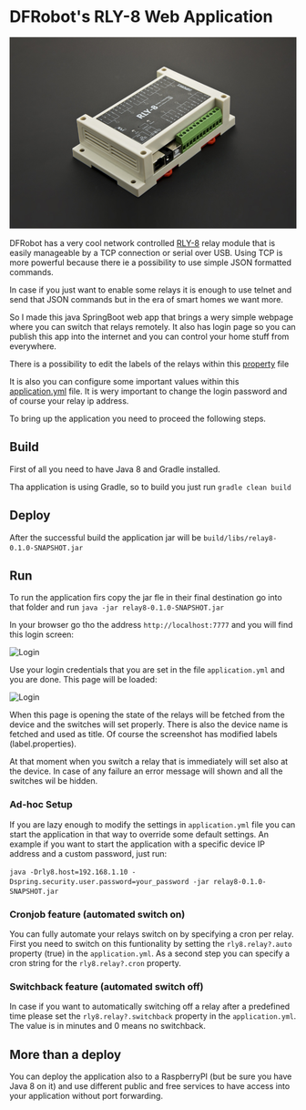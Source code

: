 # DFRobot's RLY-8 Web Application

![RLY-8](https://github.com/aattila/relay8/blob/master/src/main/resources/docs/module.jpg?raw=true)

DFRobot has a very cool network controlled [RLY-8](https://www.dfrobot.com/product-1218.html) relay module that is 
easily manageable by a TCP connection or serial over USB. Using TCP is more powerful because there ie a possibility to 
use simple JSON formatted commands.

In case if you just want to enable some relays it is enough to use telnet and send that JSON commands but in the era of 
smart homes we want more.

So I made this java SpringBoot web app that brings a wery simple webpage where you can switch that relays remotely. 
It also has login page so you can publish this app into the internet and you can control your home stuff from everywhere.

There is a possibility to edit the labels of the relays within this [property](https://github.com/aattila/relay8/blob/master/src/main/resources/label.properties) file 

It is also you can configure some important values within this [application.yml](https://github.com/aattila/relay8/blob/master/src/main/resources/application.yml) file.
It is wery important to change the login password and of course your relay ip address.

To bring up the application you need to proceed the following steps.

## Build

First of all you need to have Java 8 and Gradle installed.

Tha application is using Gradle, so to build you just run ```gradle clean build```

## Deploy

After the successful build the application jar will be ```build/libs/relay8-0.1.0-SNAPSHOT.jar``` 

## Run

To run the application firs copy the jar fle in their final destination go into that folder and run
 ```java -jar relay8-0.1.0-SNAPSHOT.jar```

In your browser go tho the address ```http://localhost:7777``` and you will find this login screen:

<img src="https://github.com/aattila/relay8/blob/master/src/main/resources/docs/login.png?raw=true" alt="Login" width="400">

Use your login credentials that you are set in the file ```application.yml``` and you are done. 
This page will be loaded:

<img src="https://github.com/aattila/relay8/blob/master/src/main/resources/docs/someset.png?raw=true" alt="Login" width="400">

When this page is opening the state of the relays will be fetched from the device and the switches will set properly.
There is also the device name is fetched and used as title. Of course the screenshot has modified labels (label.properties).

At that moment when you switch a relay that is immediately will set also at the device. In case of any failure an error
message will shown and all the switches wil be hidden.

### Ad-hoc Setup

If you are lazy enough to modify the settings in ```application.yml``` file you can start the application in that way to override some default settings. An example if you want to start the application with a specific device IP address and a custom password, just run:

```java -Drly8.host=192.168.1.10 -Dspring.security.user.password=your_password -jar relay8-0.1.0-SNAPSHOT.jar```

### Cronjob feature (automated switch on)

You can fully automate your relays switch on by specifying a cron per relay. First you need to switch on this funtionality by setting the ```rly8.relay?.auto``` property (true) in the ```application.yml```. As a second step you can specify a cron string for the ```rly8.relay?.cron``` property.

### Switchback feature (automated switch off)

In case if you want to automatically switching off a relay after a predefined time please set the ```rly8.relay?.switchback``` property in the ```application.yml```. The value is in minutes and 0 means no switchback.

## More than a deploy

You can deploy the application also to a RaspberryPI (but be sure you have Java 8 on it) and use different public and free 
services to have access into your application without port forwarding.  

